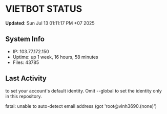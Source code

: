 # VIETBOT STATUS
**Updated**: Sun Jul 13 01:11:17 PM +07 2025

## System Info
- IP: 103.77.172.150
- Uptime: up 1 week, 16 hours, 58 minutes
- Files: 43785

## Last Activity

to set your account's default identity.
Omit --global to set the identity only in this repository.

fatal: unable to auto-detect email address (got 'root@vinh3690.(none)')

